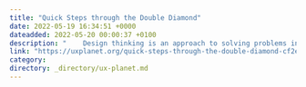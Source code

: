 ```yaml
---
title: "Quick Steps through the Double Diamond"
date: 2022-05-19 16:34:51 +0000
dateadded: 2022-05-20 00:00:37 +0100
description: "    Design thinking is an approach to solving problems in an innovative way. It is usually associated with the development of products and…  Continue reading on UX Planet »  "
link: "https://uxplanet.org/quick-steps-through-the-double-diamond-cf2e00b22ba7?source=rss----819cc2aaeee0---4"
category:
directory: _directory/ux-planet.md
---
```

